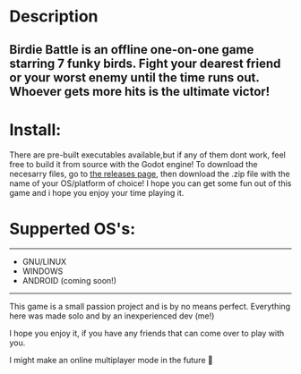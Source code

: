 # Description
Birdie Battle is an offline one-on-one game starring 7 funky birds. Fight your dearest friend or your worst enemy until the time runs out. Whoever gets more hits is the ultimate victor!
--------------
# Install:
There are pre-built executables available,but if any of them dont work, feel free to build it from source with the Godot engine!
    To download the necesarry files, go to [the releases page](https://github.com/AndrejPatak/BirdieBattle/releases/tag/0.0.1), then download the .zip file with the name of your OS/platform of choice!
    I hope you can get some fun out of this game and i hope you enjoy your time playing it.


# Supperted OS's:    
--------------
- GNU/LINUX
- WINDOWS
- ANDROID (coming soon!)

--------------
This game is a small passion project and is by no means perfect. Everything here was made solo and by an inexperienced dev (me!)

I hope you enjoy it, if you have any friends that can come over to play with you.

I might make an online multiplayer mode in the future 👀
